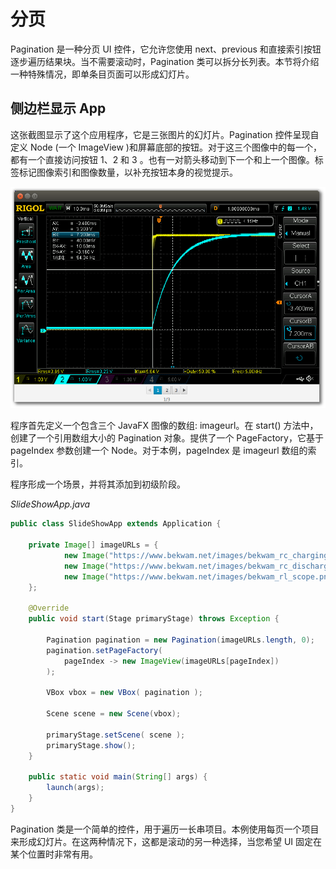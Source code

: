 # 分页

Pagination 是一种分页 UI 控件，它允许您使用 next、previous 和直接索引按钮逐步遍历结果块。当不需要滚动时，Pagination 类可以拆分长列表。本节将介绍一种特殊情况，即单条目页面可以形成幻灯片。

## 侧边栏显示 App

这张截图显示了这个应用程序，它是三张图片的幻灯片。Pagination 控件呈现自定义 Node (一个 ImageView )和屏幕底部的按钮。对于这三个图像中的每一个，都有一个直接访问按钮 1、2 和 3 。也有一对箭头移动到下一个和上一个图像。标签标记图像索引和图像数量，以补充按钮本身的视觉提示。

![pagination_screenshot](../../images/UIControls/pagination_screenshot.png)

程序首先定义一个包含三个 JavaFX 图像的数组: imageurl。在 start() 方法中，创建了一个引用数组大小的 Pagination 对象。提供了一个 PageFactory，它基于 pageIndex 参数创建一个 Node。对于本例，pageIndex 是 imageurl 数组的索引。

程序形成一个场景，并将其添加到初级阶段。

*SlideShowApp.java*

```java
public class SlideShowApp extends Application {

    private Image[] imageURLs = {
            new Image("https://www.bekwam.net/images/bekwam_rc_charging.png"),
            new Image("https://www.bekwam.net/images/bekwam_rc_discharging.png"),
            new Image("https://www.bekwam.net/images/bekwam_rl_scope.png")
    };

    @Override
    public void start(Stage primaryStage) throws Exception {

        Pagination pagination = new Pagination(imageURLs.length, 0);
        pagination.setPageFactory(
            pageIndex -> new ImageView(imageURLs[pageIndex])
        );

        VBox vbox = new VBox( pagination );

        Scene scene = new Scene(vbox);

        primaryStage.setScene( scene );
        primaryStage.show();
    }

    public static void main(String[] args) {
        launch(args);
    }
}
```

Pagination 类是一个简单的控件，用于遍历一长串项目。本例使用每页一个项目来形成幻灯片。在这两种情况下，这都是滚动的另一种选择，当您希望 UI 固定在某个位置时非常有用。